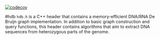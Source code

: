 [![codecov](https://codecov.io/gh/conchoecia/hdb/branch/master/graph/badge.svg)](https://codecov.io/gh/conchoecia/hdb)

#hdb
`hdb.h` is a C++ header that contains a memory-efficient DNA/RNA De Bruijn graph implementation. In addition to basic graph construction and query functions, this header contains algorithms that aim to extract DNA sequences from heterozygous parts of the genome.

